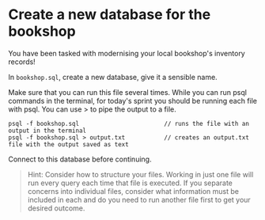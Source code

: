 # Create a new database for the bookshop
You have been tasked with modernising your local bookshop's inventory records! 

In `bookshop.sql`, create a new database, give it a sensible name.

Make sure that you can run this file several times. While you can run psql commands in the terminal, for today's sprint you should be running each file with psql. You can use > to pipe the output to a file.
```
psql -f bookshop.sql                        // runs the file with an output in the terminal
psql -f bookshop.sql > output.txt           // creates an output.txt file with the output saved as text
```

Connect to this database before continuing.

> Hint: Consider how to structure your files. Working in just one file will run every query each time that file is executed. If you separate concerns into individual files, consider what information must be included in each and do you need to run another file first to get your desired outcome.

